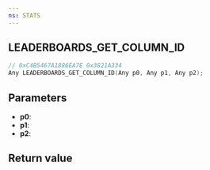 ```yaml
---
ns: STATS
---
```

## LEADERBOARDS_GET_COLUMN_ID

```c
// 0xC4B5467A1886EA7E 0x3821A334
Any LEADERBOARDS_GET_COLUMN_ID(Any p0, Any p1, Any p2);
```


## Parameters
* **p0**: 
* **p1**: 
* **p2**: 

## Return value
